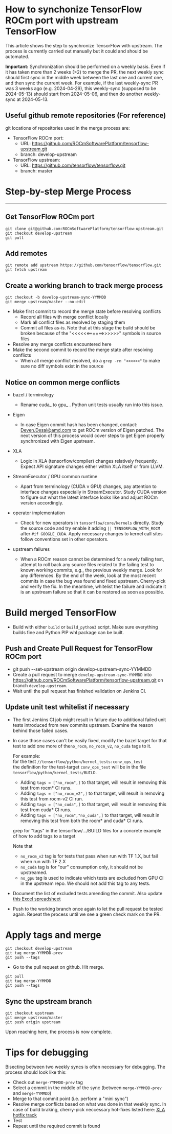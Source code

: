 How to synchonize TensorFlow ROCm port with upstream TensorFlow
===============================================================

This article shows the step to synchronize TensorFlow with upstream. The
process is currently carried out manually but it could and should be automated.

**Important:** Synchronization should be performed on a weekly basis. Even if it has taken more than 2 weeks (>2) to merge the PR, the next weekly sync should first sync in the middle week between the last one and current one, and then sync the current week.
For example, if the last weekly-sync PR was 3 weeks ago (e.g. 2024-04-29), this weekly-sync (supposed to be 2024-05-13) should start from 2024-05-06, and then do another weekly-sync at 2024-05-13.

Useful github remote repositories (For reference)
-------------------------------------------------

git locations of repositories used in the merge process are:

- TensorFlow ROCm port:
  - URL: <https://github.com/ROCmSoftwarePlatform/tensorflow-upstream.git>
  - branch: develop-upstream
- TensorFlow upstream:
  - URL: <https://github.com/tensorflow/tensorflow.git>
  - branch: master

# Step-by-step Merge Process
--------------------------

## Get TensorFlow ROCm port

```
git clone git@github.com:ROCmSoftwarePlatform/tensorflow-upstream.git
git checkout develop-upstream
git pull
```

## Add remotes
```
git remote add upstream https://github.com/tensorflow/tensorflow.git
git fetch upstream
```

## Create a working branch to track merge process

```
git checkout -b develop-upstream-sync-YYMMDD
git merge upstream/master --no-edit
```

- Make first commit to record the merge state before resolving conflicts
  - Record all files with merge conflict locally
  - Mark all conflict files as resolved by staging them
  - Commit all files as-is. Note that at this stage the build should be broken
    because of the "<<<<<<======>>>>>>" symbols in source files
- Resolve any merge conflicts encountered here
- Make the second commit to record the merge state after resolving conflicts
  - When all merge conflict resolved, do a ```grep -rn "<<<<<<"``` to make sure
    no diff symbols exist in the source

## Notice on common merge conflicts

- bazel / terminology
  - Rename cuda_ to gpu_ . Python unit tests usually run into this issue.

- Eigen
  - In case Eigen commit hash has been changed, contact:
    Deven.Desai@amd.com to get ROCm version of Eigen patched. The next version
    of this process would cover steps to get Eigen properly synchronized with
    Eigen upstream.

- XLA
  - Logic in XLA (tensorflow/compiler) changes relatively frequently. Expect
    API signature changes either within XLA itself or from LLVM.

- StreamExecutor / GPU common runtime
  - Apart from terminology (CUDA v GPU) changes, pay attention to interface
    changes especially in StreamExecutor. Study CUDA version to figure out what
    the latest interface looks like and adjust ROCm version accordingly.

- operator implementation
  - Check for new operators in `tensorflow/core/kernels` directly. Study the
    source code and try enable it adding `|| TENSORFLOW_WITH_ROCM` after
    `#if GOOGLE_CUDA`. Apply necessary changes to kernel call sites follow
    conventions set in other operators.

- upstream failures
  - When a ROCm reason cannot be determined for a newly failing test, attempt
    to roll back any source files related to the failing test to known working
    commits, e.g., the previous weekly merge.  Look for any differences.  By
    the end of the week, look at the most recent commits in case the bug was
    found and fixed upstream.  Cherry-pick and verify the fix.  In the meantime,
    whitelist the failure and indicate it is an upstream failure so that it can
    be restored as soon as possible.

# Build merged TensorFlow

- Build with either `build` or `build_python3` script. Make sure everything
  builds fine and Python PIP whl package can be built.

## Push and Create Pull Request for TensorFlow ROCm port

- git push --set-upstream origin develop-upstream-sync-YYMMDD
- Create a pull request to merge `develop-upstream-sync-YYMMDD` into
  <https://github.com/ROCmSoftwarePlatform/tensorflow-upstream.git> on branch
  `develop-upstream`.
- Wait until the pull request has finished validation on Jenkins CI.

## Update unit test whitelist if necessary

- The first Jenkins CI job might result in failure due to additional failed
  unit tests introduced from new commits upstream. Examine the reason behind
  those failed cases.
- In case those cases can't be easily fixed, modify the bazel target for that
  test to add one more of the`no_rocm`, `no_rocm_v2`, `no_cuda` tags to it.

  For example:\
  for the test `//tensorflow/python/kernel_tests:conv_ops_test`\
  the definition for the test-target `conv_ops_test` will be in the file
  `tensorflow/python/kernel_tests/BUILD`.
  - Adding `tags = ["no_rocm",]` to that target, will result in removing this
    test from rocm* CI runs.
  - Adding `tags = ["no_rocm_v2",]` to that target, will result in removing this
    test from rocm-v2 CI run.
  - Adding `tags = ["no_cuda",]` to that target, will result in removing this
    test from cuda* CI runs.
  - Adding `tags = ["no_rocm","no_cuda",]` to that target, will result in
    removing this test from both the rocm* and cuda* CI runs.

  grep for "tags" in the tensorflow/.../BUILD files for a concrete example of
  how to add tags to a target

  Note that
  - `no_rocm_v2` tag is for tests that pass when run with TF 1.X, but fail when run with TF 2.X
  - `no_cuda` tag is for "our" consumption only, it should not be upstreamed.
  - `no_gpu` tag is used to indicate which tests are excluded from GPU CI in the
    upstream repo. We should not add this tag to any tests.

- Document the list of excluded tests amending the commit.
  Also update [this  Excel spreadsheet](https://amdcloud-my.sharepoint.com/:x:/r/personal/deven_amd_com/Documents/TF%20CI%20Unit%20Test%20Status.xlsx?d=w42bd3e2e76534209bd0438aa92857fa6&csf=1&e=5zpGPh)

- Push to the working branch once again to let the pull request be tested
  again. Repeat the process until we see a green check mark on the PR.

# Apply tags and merge

```
git checkout develop-upstream
git tag merge-YYMMDD-prev
git push --tags
```

- Go to the pull request on github. Hit merge.

```
git pull
git tag merge-YYMMDD
git push --tags
```

## Sync the upstream branch

```
git checkout upstream
git merge upstream/master
git push origin upstream
```

Upon reaching here, the process is now complete.

# Tips for debugging

Bisecting between two weekly syncs is often necessary for debugging. The process should look like this:
* Check out `merge-YYMMDD-prev` tag
* Select a commit in the middle of the sync (between `merge-YYMMDD-prev` and `merge-YYMMDD`)
* Merge to that commit point (i.e. perform a "mini sync")
* Resolve merge conflicts based on what was done in that weekly sync. In case of build braking, cherry-pick neccessary hot-fixes listed here: [XLA hotfix track](https://confluence.amd.com/display/~cchen104/XLA+hotfix+track)
* Test
* Repeat until the required commit is found